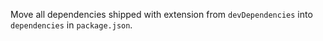 Move all dependencies shipped with extension from `devDependencies` into `dependencies` in `package.json`.
